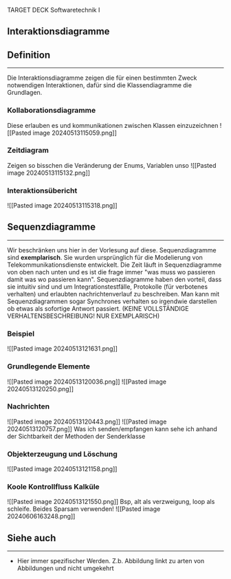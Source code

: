 
TARGET DECK
Softwaretechnik I

Interaktionsdiagramme
--
## Definition
***
Die Interaktionsdiagramme zeigen die für einen bestimmten Zweck notwendigen Interaktionen, dafür sind die Klassendiagramme die Grundlagen.
### Kollaborationsdiagramme
Diese erlauben es und kommunikationen zwischen Klassen einzuzeichnen
![[Pasted image 20240513115059.png]]
### Zeitdiagram
Zeigen so bisschen die Veränderung der Enums, Variablen unso
![[Pasted image 20240513115132.png]]
### Interaktionsübericht
![[Pasted image 20240513115318.png]]
## Sequenzdiagramme
***
Wir beschränken uns hier in der Vorlesung auf diese.
Sequenzdiagramme sind **exemplarisch**. Sie wurden ursprünglich für die Modelierung von Telekommunikationsdienste entwickelt. Die Zeit läuft in Sequenzdiagramme von oben nach unten und es ist die frage immer "was muss wo passieren damit was wo passieren kann". Sequenzdiagramme haben den vorteil, dass sie intuitiv sind und um Integrationstestfälle, Protokolle (für verbotenes verhalten) und erlaubten nachrichtenverlauf zu beschreiben.
Man kann mit Sequenzdiagrammen sogar Synchrones verhalten so irgendwie darstellen ob etwas als sofortige Antwort passiert. (KEINE VOLLSTÄNDIGE VERHALTENSBESCHREIBUNG! NUR EXEMPLARISCH)
### Beispiel
![[Pasted image 20240513121631.png]]
### Grundlegende Elemente
![[Pasted image 20240513120036.png]]
![[Pasted image 20240513120250.png]]
### Nachrichten
![[Pasted image 20240513120443.png]]
![[Pasted image 20240513120757.png]]
Was ich senden/empfangen kann sehe ich anhand der Sichtbarkeit der Methoden der Senderklasse
### Objekterzeugung und Löschung
![[Pasted image 20240513121158.png]]
### Koole Kontrollfluss Kalküle
![[Pasted image 20240513121550.png]]
Bsp, alt als verzweigung, loop als schleife. Beides Sparsam verwenden!
![[Pasted image 20240606163248.png]]

## Siehe auch
***
* Hier immer spezifischer Werden. Z.b. Abbildung linkt zu arten von Abbildungen und nicht umgekehrt